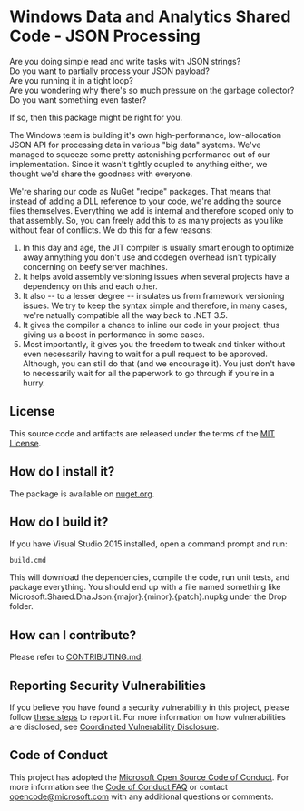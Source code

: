 Windows Data and Analytics Shared Code - JSON Processing
========================================================
Are you doing simple read and write tasks with JSON strings?  
Do you want to partially process your JSON payload?  
Are you running it in a tight loop?  
Are you wondering why there's so much pressure on the garbage collector?  
Do you want something even faster?  

If so, then this package might be right for you.  

The Windows team is building it's own high-performance, low-allocation JSON API for processing data in various "big data" systems. We've managed to squeeze some pretty astonishing performance out of our implementation. Since it wasn't tightly coupled to anything either, we thought we'd share the goodness with everyone.

We're sharing our code as NuGet "recipe" packages. That means that instead of adding a DLL reference to your code, we're adding the source files themselves. Everything we add is internal and therefore scoped only to that assembly. So, you can freely add this to as many projects as you like without fear of conflicts. We do this for a few reasons:

1. In this day and age, the JIT compiler is usually smart enough to optimize away annything you don't use and codegen overhead isn't typically concerning on beefy server machines.
2. It helps avoid assembly versioning issues when several projects have a dependency on this and each other.
3. It also -- to a lesser degree -- insulates us from framework versioning issues. We try to keep the syntax simple and therefore, in many cases, we're natually compatible all the way back to .NET 3.5.
4. It gives the compiler a chance to inline our code in your project, thus giving us a boost in performance in some cases.
5. Most importantly, it gives you the freedom to tweak and tinker without even necessarily having to wait for a pull request to be approved. Although, you can still do that (and we encourage it). You just don't have to necessarily wait for all the paperwork to go through if you're in a hurry.

License
-------
This source code and artifacts are released under the terms of the [MIT License](LICENSE.txt). 

How do I install it?
--------------------
The package is available on [nuget.org](http://www.nuget.org/packages/Microsoft.Shared.Dna.Json).

How do I build it?
------------------
If you have Visual Studio 2015 installed, open a command prompt and run:

    build.cmd

This will download the dependencies, compile the code, run unit tests, and package everything. You should end up with a file named something like Microsoft.Shared.Dna.Json.{major}.{minor}.{patch}.nupkg under the Drop folder.

How can I contribute?
---------------------
Please refer to [CONTRIBUTING.md](CONTRIBUTING.md).

Reporting Security Vulnerabilities
----------------------------------
If you believe you have found a security vulnerability in this project, please follow [these steps](https://technet.microsoft.com/en-us/security/ff852094.aspx) to report it. For more information on how vulnerabilities are disclosed, see [Coordinated Vulnerability Disclosure](https://technet.microsoft.com/en-us/security/dn467923).

Code of Conduct
---------------
This project has adopted the [Microsoft Open Source Code of Conduct](https://opensource.microsoft.com/codeofconduct/). For more information see the [Code of Conduct FAQ](https://opensource.microsoft.com/codeofconduct/faq/) or contact [opencode@microsoft.com](mailto:opencode@microsoft.com) with any additional questions or comments.
